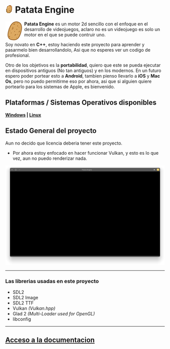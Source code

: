 # <img draggable=false src = "assets/icon/patata_icon_16.webp" width=24 style="image-rendering: pixelated;"> Patata Engine

<img draggable=false src = "assets/icon/patata_icon.svg" width=60 align=left style="mrgin:5px 3px;">
<p style=""><b>Patata Engine</b> es un motor 2d sencillo con el enfoque en el desarrollo de videojuegos, aclaro no es un videojuego es solo un motor en el que se puede contruir uno.</p>

<p>Soy novato en <b>C++</b>, estoy haciendo este proyecto para aprender y pasarmelo bien desarrollandolo, Asi que no esperes ver un codigo de profesional.</p>

<p>Otro de los objetivos es la <b>portabilidad</b>, quiero que este se pueda ejecutar en dispositivos antiguos (No tan antiguos) y en los modernos. En un futuro espero poder portear esto a <b>Android</b>, tambien pienso llevarlo a <b>iOS</b> y <b>Mac Os</b>, pero no puedo permitirme eso por ahora, asi que si alguien quiere portearlo para los sistemas de Apple, es bienvenido.</p>


## Plataformas / Sistemas Operativos disponibles

<b>[Windows]() | [Linux]()</b>


## Estado General del proyecto
Aun no decido que licencia deberia tener este proyecto.

- Por ahora estoy enfocado en hacer funcionar Vulkan, y esto es lo que vez, aun no puedo renderizar nada.

<img src = "assets/state/Screenshot_20230309_161227.webp">

<hr>

### Las librerias usadas en este proyecto
<ul>
	<li>SDL2</li>
	<li>SDL2 Image</li>
	<li>SDL2 TTF</li>
	<li>Vulkan <i>(Vulkan.hpp)</i></li>
	<li>Glad 2 <i>(Multi-Loader used for OpenGL)</i></li>
	<li>libconfig</li>
</ul>

<hr>

## [Acceso a la documentacion](https://gitlab.com/448L/patata-engine/-/wikis/Indice-%F0%9F%A5%94)
